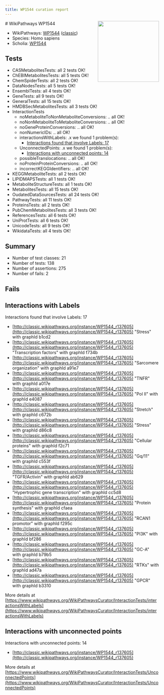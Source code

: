 ```yaml
---
title: WP1544 curation report
---
```


<img style="float: right; width: 200px" src="https://upload.wikimedia.org/wikipedia/commons/thumb/8/83/Wplogo_with_text_500.png/640px-Wplogo_with_text_500.png" />
# WikiPathways WP1544

* WikiPathways: [WP1544](https://wikipathways.org/pathways/WP1544) ([classic](https://classic.wikipathways.org/instance/WP1544))
* Species: Homo sapiens
* Scholia: [WP1544](https://scholia.toolforge.org/wikipathways/WP1544)
## Tests
* CASMetabolitesTests: all 2 tests OK!
* ChEBIMetabolitesTests: all 5 tests OK!
* ChemSpiderTests: all 2 tests OK!
* DataNodesTests: all 5 tests OK!
* EnsemblTests: all 4 tests OK!
* GeneTests: all 9 tests OK!
* GeneralTests: all 15 tests OK!
* HMDBSecMetabolitesTests: all 3 tests OK!
* InteractionTests
    * noMetaboliteToNonMetaboliteConversions: .. all OK!
    * noNonMetaboliteToMetaboliteConversions: .. all OK!
    * noGeneProteinConversions: .. all OK!
    * nonNumericIDs: .. all OK!
    * interactionsWithLabels: .x we found 1 problem(s):
        * [Interactions found that involve Labels: 17](#fe97a8bf)
    * UnconnectedPoints: .x we found 1 problem(s):
        * [Interactions with unconnected points: 14](#7f1d407b)
    * possibleTranslocations: .. all OK!
    * noProteinProteinConversions: .. all OK!
    * incorrectKEGGIdentifiers: .. all OK!
* KEGGMetaboliteTests: all 2 tests OK!
* LIPIDMAPSTests: all 1 tests OK!
* MetaboliteStructureTests: all 1 tests OK!
* MetabolitesTests: all 15 tests OK!
* OudatedDataSourcesTests: all 24 tests OK!
* PathwayTests: all 11 tests OK!
* ProteinsTests: all 2 tests OK!
* PubChemMetabolitesTests: all 3 tests OK!
* ReferencesTests: all 6 tests OK!
* UniProtTests: all 6 tests OK!
* UnicodeTests: all 9 tests OK!
* WikidataTests: all 4 tests OK!


## Summary

* Number of test classes: 21
* Number of tests: 138
* Number of assertions: 275
* Number of fails: 2

## Fails

<a name="fe97a8bf" />

## Interactions with Labels

Interactions found that involve Labels: 17

* [http://classic.wikipathways.org/instance/WP1544_r137605](http://classic.wikipathways.org/instance/WP1544_r137605) "Stress" with graphId b1cd2
* [http://classic.wikipathways.org/instance/WP1544_r137605](http://classic.wikipathways.org/instance/WP1544_r137605) "Transcription factors" with graphId f734b
* [http://classic.wikipathways.org/instance/WP1544_r137605](http://classic.wikipathways.org/instance/WP1544_r137605) "Sarcomere organization" with graphId a91e7
* [http://classic.wikipathways.org/instance/WP1544_r137605](http://classic.wikipathways.org/instance/WP1544_r137605) "TNFR" with graphId a017e
* [http://classic.wikipathways.org/instance/WP1544_r137605](http://classic.wikipathways.org/instance/WP1544_r137605) "Pol II" with graphId e4087
* [http://classic.wikipathways.org/instance/WP1544_r137605](http://classic.wikipathways.org/instance/WP1544_r137605) "Stretch" with graphId c672b
* [http://classic.wikipathways.org/instance/WP1544_r137605](http://classic.wikipathways.org/instance/WP1544_r137605) "Stress" with graphId d86c8
* [http://classic.wikipathways.org/instance/WP1544_r137605](http://classic.wikipathways.org/instance/WP1544_r137605) "Cellular proteins" with graphId f2c71
* [http://classic.wikipathways.org/instance/WP1544_r137605](http://classic.wikipathways.org/instance/WP1544_r137605) "Gq/11" with graphId c553f
* [http://classic.wikipathways.org/instance/WP1544_r137605](http://classic.wikipathways.org/instance/WP1544_r137605) "TGFR/Activin" with graphId ab629
* [http://classic.wikipathways.org/instance/WP1544_r137605](http://classic.wikipathways.org/instance/WP1544_r137605) "Hypertrophic gene transcription" with graphId cc5d8
* [http://classic.wikipathways.org/instance/WP1544_r137605](http://classic.wikipathways.org/instance/WP1544_r137605) "Protein synthesis" with graphId cfaea
* [http://classic.wikipathways.org/instance/WP1544_r137605](http://classic.wikipathways.org/instance/WP1544_r137605) "RCAN1 promotor" with graphId f295c
* [http://classic.wikipathways.org/instance/WP1544_r137605](http://classic.wikipathways.org/instance/WP1544_r137605) "PI3K" with graphId bf286
* [http://classic.wikipathways.org/instance/WP1544_r137605](http://classic.wikipathways.org/instance/WP1544_r137605) "GC-A" with graphId b79b5
* [http://classic.wikipathways.org/instance/WP1544_r137605](http://classic.wikipathways.org/instance/WP1544_r137605) "RTKs" with graphId ad47a
* [http://classic.wikipathways.org/instance/WP1544_r137605](http://classic.wikipathways.org/instance/WP1544_r137605) "GPCR" with graphId b3310


More details at [https://www.wikipathways.org/WikiPathwaysCurator/InteractionTests/interactionsWithLabels](https://www.wikipathways.org/WikiPathwaysCurator/InteractionTests/interactionsWithLabels)

<a name="7f1d407b" />

## Interactions with unconnected points

Interactions with unconnected points: 14

* [http://classic.wikipathways.org/instance/WP1544_r137605](http://classic.wikipathways.org/instance/WP1544_r137605)


More details at [https://www.wikipathways.org/WikiPathwaysCurator/InteractionTests/UnconnectedPoints](https://www.wikipathways.org/WikiPathwaysCurator/InteractionTests/UnconnectedPoints)

